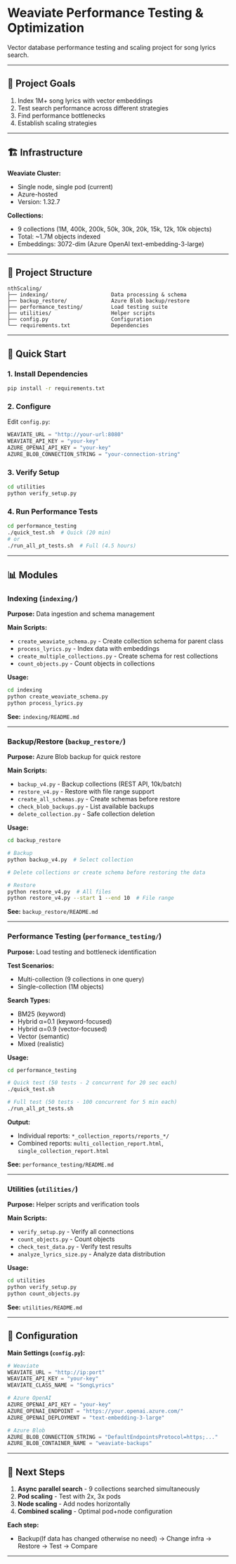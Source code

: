 # Weaviate Performance Testing & Optimization

Vector database performance testing and scaling project for song lyrics search.

---

## 🎯 Project Goals

1. Index 1M+ song lyrics with vector embeddings
2. Test search performance across different strategies
3. Find performance bottlenecks
4. Establish scaling strategies

---

## 🏗️ Infrastructure

**Weaviate Cluster:**
- Single node, single pod (current)
- Azure-hosted
- Version: 1.32.7

**Collections:**
- 9 collections (1M, 400k, 200k, 50k, 30k, 20k, 15k, 12k, 10k objects)
- Total: ~1.7M objects indexed
- Embeddings: 3072-dim (Azure OpenAI text-embedding-3-large)

---

## 📂 Project Structure

```
nthScaling/
├── indexing/                    Data processing & schema
├── backup_restore/              Azure Blob backup/restore
├── performance_testing/         Load testing suite
├── utilities/                   Helper scripts
├── config.py                    Configuration
└── requirements.txt             Dependencies
```

---

## 🚀 Quick Start

### 1. Install Dependencies

```bash
pip install -r requirements.txt
```

### 2. Configure

Edit `config.py`:
```python
WEAVIATE_URL = "http://your-url:8080"
WEAVIATE_API_KEY = "your-key"
AZURE_OPENAI_API_KEY = "your-key"
AZURE_BLOB_CONNECTION_STRING = "your-connection-string"
```

### 3. Verify Setup

```bash
cd utilities
python verify_setup.py
```

### 4. Run Performance Tests

```bash
cd performance_testing
./quick_test.sh  # Quick (20 min)
# or
./run_all_pt_tests.sh  # Full (4.5 hours)
```

---

## 📊 Modules

### Indexing (`indexing/`)

**Purpose:** Data ingestion and schema management

**Main Scripts:**
- `create_weaviate_schema.py` - Create collection schema for parent class
- `process_lyrics.py` - Index data with embeddings
- `create_multiple_collections.py` - Create schema for rest collections
- `count_objects.py` - Count objects in collections

**Usage:**
```bash
cd indexing
python create_weaviate_schema.py
python process_lyrics.py
```

**See:** `indexing/README.md`

---

### Backup/Restore (`backup_restore/`)

**Purpose:** Azure Blob backup for quick restore

**Main Scripts:**
- `backup_v4.py` - Backup collections (REST API, 10k/batch)
- `restore_v4.py` - Restore with file range support
- `create_all_schemas.py` - Create schemas before restore
- `check_blob_backups.py` - List available backups
- `delete_collection.py` - Safe collection deletion

**Usage:**
```bash
cd backup_restore

# Backup
python backup_v4.py  # Select collection

# Delete collections or create schema before restoring the data

# Restore
python restore_v4.py  # All files
python restore_v4.py --start 1 --end 10  # File range
```

**See:** `backup_restore/README.md`

---

### Performance Testing (`performance_testing/`)

**Purpose:** Load testing and bottleneck identification

**Test Scenarios:**
- Multi-collection (9 collections in one query)
- Single-collection (1M objects)

**Search Types:**
- BM25 (keyword)
- Hybrid α=0.1 (keyword-focused)
- Hybrid α=0.9 (vector-focused)
- Vector (semantic)
- Mixed (realistic)

**Usage:**
```bash
cd performance_testing

# Quick test (50 tests - 2 concurrent for 20 sec each)
./quick_test.sh

# Full test (50 tests - 100 concurrent for 5 min each)
./run_all_pt_tests.sh
```

**Output:**
- Individual reports: `*_collection_reports/reports_*/`
- Combined reports: `multi_collection_report.html`, `single_collection_report.html`

**See:** `performance_testing/README.md`

---

### Utilities (`utilities/`)

**Purpose:** Helper scripts and verification tools

**Main Scripts:**
- `verify_setup.py` - Verify all connections
- `count_objects.py` - Count objects
- `check_test_data.py` - Verify test results
- `analyze_lyrics_size.py` - Analyze data distribution

**Usage:**
```bash
cd utilities
python verify_setup.py
python count_objects.py
```

**See:** `utilities/README.md`

---

## 🔧 Configuration

**Main Settings (`config.py`):**

```python
# Weaviate
WEAVIATE_URL = "http://ip:port"
WEAVIATE_API_KEY = "your-key"
WEAVIATE_CLASS_NAME = "SongLyrics"

# Azure OpenAI
AZURE_OPENAI_API_KEY = "your-key"
AZURE_OPENAI_ENDPOINT = "https://your.openai.azure.com/"
AZURE_OPENAI_DEPLOYMENT = "text-embedding-3-large"

# Azure Blob
AZURE_BLOB_CONNECTION_STRING = "DefaultEndpointsProtocol=https;..."
AZURE_BLOB_CONTAINER_NAME = "weaviate-backups"
```

---

## 🔮 Next Steps

1. **Async parallel search** - 9 collections searched simultaneously
2. **Pod scaling** - Test with 2x, 3x pods
3. **Node scaling** - Add nodes horizontally
4. **Combined scaling** - Optimal pod+node configuration

**Each step:**
- Backup(If data has changed otherwise no need) → Change infra → Restore → Test → Compare

---
